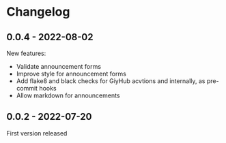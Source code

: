 # Changelog

## 0.0.4 - 2022-08-02
New features:
 - Validate announcement forms
 - Improve style for announcement forms
 - Add flake8 and black checks for GiyHub acvtions and internally, as pre-commit hooks
 - Allow markdown for announcements

## 0.0.2 - 2022-07-20
First version released
